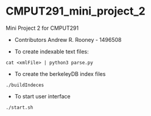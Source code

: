 # CMPUT291_mini_project_2
Mini Project 2 for CMPUT291

* Contributors
Andrew R. Rooney - 1496508

*  To create indexable text files:
```
cat <xmlFile> | python3 parse.py
```

*  To create the berkeleyDB index files
```
./buildIndeces
```

* To start user interface
```
./start.sh
```
